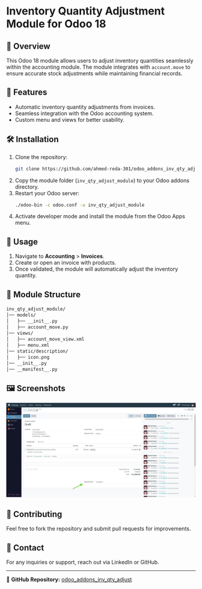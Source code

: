 # Inventory Quantity Adjustment Module for Odoo 18

## 📌 Overview
This Odoo 18 module allows users to adjust inventory quantities seamlessly within the accounting module. The module integrates with `account.move` to ensure accurate stock adjustments while maintaining financial records.

## 🚀 Features
- Automatic inventory quantity adjustments from invoices.
- Seamless integration with the Odoo accounting system.
- Custom menu and views for better usability.

## 🛠️ Installation
1. Clone the repository:
   ```bash
   git clone https://github.com/ahmed-reda-301/odoo_addons_inv_qty_adjust.git
   ```
2. Copy the module folder (`inv_qty_adjust_module`) to your Odoo addons directory.
3. Restart your Odoo server:
   ```bash
   ./odoo-bin -c odoo.conf -u inv_qty_adjust_module
   ```
4. Activate developer mode and install the module from the Odoo Apps menu.

## 📝 Usage
1. Navigate to **Accounting** > **Invoices**.
2. Create or open an invoice with products.
3. Once validated, the module will automatically adjust the inventory quantity.

## 📂 Module Structure
```
inv_qty_adjust_module/
│── models/
│   ├── __init__.py
│   ├── account_move.py
│── views/
│   ├── account_move_view.xml
│   ├── menu.xml
│── static/description/
│   ├── icon.png
│── __init__.py
│── __manifest__.py
```

## 🖼️ Screenshots
![Module Screenshot](inv_qty_adjust_module/static/description/screenshot.png)

## 🤝 Contributing
Feel free to fork the repository and submit pull requests for improvements.

## 📩 Contact
For any inquiries or support, reach out via LinkedIn or GitHub.

---
🔗 **GitHub Repository:** [odoo_addons_inv_qty_adjust](https://github.com/ahmed-reda-301/odoo_addons_inv_qty_adjust)
